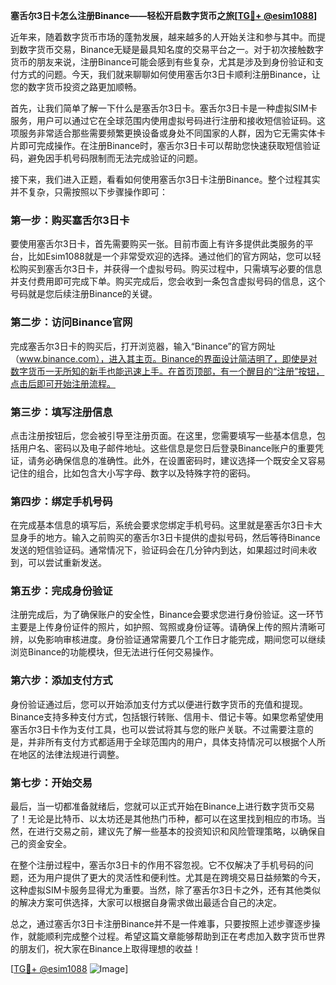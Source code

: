 **塞舌尔3日卡怎么注册Binance——轻松开启数字货币之旅[[TG💪+ @esim1088](https://t.me/s/esim1088)]**

近年来，随着数字货币市场的蓬勃发展，越来越多的人开始关注和参与其中。而提到数字货币交易，Binance无疑是最具知名度的交易平台之一。对于初次接触数字货币的朋友来说，注册Binance可能会感到有些复杂，尤其是涉及到身份验证和支付方式的问题。今天，我们就来聊聊如何使用塞舌尔3日卡顺利注册Binance，让您的数字货币投资之路更加顺畅。

首先，让我们简单了解一下什么是塞舌尔3日卡。塞舌尔3日卡是一种虚拟SIM卡服务，用户可以通过它在全球范围内使用虚拟号码进行注册和接收短信验证码。这项服务非常适合那些需要频繁更换设备或身处不同国家的人群，因为它无需实体卡片即可完成操作。在注册Binance时，塞舌尔3日卡可以帮助您快速获取短信验证码，避免因手机号码限制而无法完成验证的问题。

接下来，我们进入正题，看看如何使用塞舌尔3日卡注册Binance。整个过程其实并不复杂，只需按照以下步骤操作即可：

### 第一步：购买塞舌尔3日卡

要使用塞舌尔3日卡，首先需要购买一张。目前市面上有许多提供此类服务的平台，比如Esim1088就是一个非常受欢迎的选择。通过他们的官方网站，您可以轻松购买到塞舌尔3日卡，并获得一个虚拟号码。购买过程中，只需填写必要的信息并支付费用即可完成下单。购买完成后，您会收到一条包含虚拟号码的信息，这个号码就是您后续注册Binance的关键。

### 第二步：访问Binance官网

完成塞舌尔3日卡的购买后，打开浏览器，输入“Binance”的官方网址（www.binance.com），进入其主页。Binance的界面设计简洁明了，即使是对数字货币一无所知的新手也能迅速上手。在首页顶部，有一个醒目的“注册”按钮，点击后即可开始注册流程。

### 第三步：填写注册信息

点击注册按钮后，您会被引导至注册页面。在这里，您需要填写一些基本信息，包括用户名、密码以及电子邮件地址。这些信息是您日后登录Binance账户的重要凭证，请务必确保信息的准确性。此外，在设置密码时，建议选择一个既安全又容易记住的组合，比如包含大小写字母、数字以及特殊字符的密码。

### 第四步：绑定手机号码

在完成基本信息的填写后，系统会要求您绑定手机号码。这里就是塞舌尔3日卡大显身手的地方。输入之前购买的塞舌尔3日卡提供的虚拟号码，然后等待Binance发送的短信验证码。通常情况下，验证码会在几分钟内到达，如果超过时间未收到，可以尝试重新发送。

### 第五步：完成身份验证

注册完成后，为了确保账户的安全性，Binance会要求您进行身份验证。这一环节主要是上传身份证件的照片，如护照、驾照或身份证等。请确保上传的照片清晰可辨，以免影响审核进度。身份验证通常需要几个工作日才能完成，期间您可以继续浏览Binance的功能模块，但无法进行任何交易操作。

### 第六步：添加支付方式

身份验证通过后，您可以开始添加支付方式以便进行数字货币的充值和提现。Binance支持多种支付方式，包括银行转账、信用卡、借记卡等。如果您希望使用塞舌尔3日卡作为支付工具，也可以尝试将其与您的账户关联。不过需要注意的是，并非所有支付方式都适用于全球范围内的用户，具体支持情况可以根据个人所在地区的法律法规进行调整。

### 第七步：开始交易

最后，当一切都准备就绪后，您就可以正式开始在Binance上进行数字货币交易了！无论是比特币、以太坊还是其他热门币种，都可以在这里找到相应的市场。当然，在进行交易之前，建议先了解一些基本的投资知识和风险管理策略，以确保自己的资金安全。

在整个注册过程中，塞舌尔3日卡的作用不容忽视。它不仅解决了手机号码的问题，还为用户提供了更大的灵活性和便利性。尤其是在跨境交易日益频繁的今天，这种虚拟SIM卡服务显得尤为重要。当然，除了塞舌尔3日卡之外，还有其他类似的解决方案可供选择，大家可以根据自身需求做出最适合自己的决定。

总之，通过塞舌尔3日卡注册Binance并不是一件难事，只要按照上述步骤逐步操作，就能顺利完成整个过程。希望这篇文章能够帮助到正在考虑加入数字货币世界的朋友们，祝大家在Binance上取得理想的收益！

[[TG💪+ @esim1088](https://t.me/s/esim1088) ![Image](https://i.postimg.cc/4NQfJmqS/Snipaste-2025-05-13-00-14-12.png)]